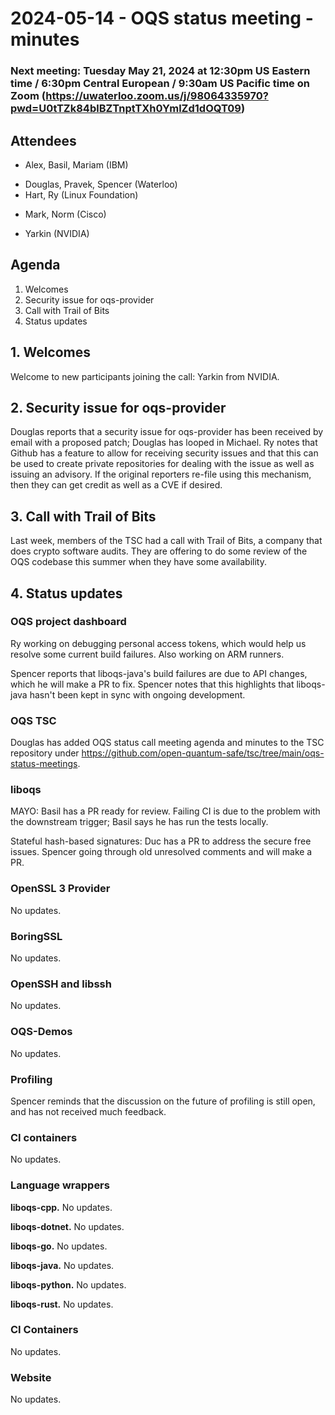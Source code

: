 # 2024-05-14 - OQS status meeting - minutes

<!--### Next meeting: Tuesday May 14, 2024 at 10:00am US Eastern time / 4:00pm Central European / 7:00am US Pacific time on Zoom (https://uwaterloo.zoom.us/j/98064335970?pwd=U0tTZk84blBZTnptTXh0YmlZd1dOQT09)-->

### Next meeting: Tuesday May 21, 2024 at 12:30pm US Eastern time / 6:30pm Central European / 9:30am US Pacific time on Zoom (https://uwaterloo.zoom.us/j/98064335970?pwd=U0tTZk84blBZTnptTXh0YmlZd1dOQT09)

## Attendees

- Alex, Basil, Mariam (IBM)
<!--- Christian (MSR)-->
- Douglas, Pravek, Spencer (Waterloo)
- Hart, Ry (Linux Foundation)
<!--- Jason (SandboxAQ)-->
<!--- JP (Quantum Resistant Ledger)-->
- Mark, Norm (Cisco)
<!--- Michael (independent)-->
<!--- Sara (Synopsys)-->
<!--- Vlad (softwareQ)-->
- Yarkin (NVIDIA)

## Agenda

1. Welcomes
1. Security issue for oqs-provider
1. Call with Trail of Bits
1. Status updates

## 1. Welcomes

Welcome to new participants joining the call: Yarkin from NVIDIA.

## 2. Security issue for oqs-provider

Douglas reports that a security issue for oqs-provider has been received by email with a proposed patch; Douglas has looped in Michael. Ry notes that Github has a feature to allow for receiving security issues and that this can be used to create private repositories for dealing with the issue as well as issuing an advisory. If the original reporters re-file using this mechanism, then they can get credit as well as a CVE if desired.

## 3. Call with Trail of Bits

Last week, members of the TSC had a call with Trail of Bits, a company that does crypto software audits. They are offering to do some review of the OQS codebase this summer when they have some availability.

## 4. Status updates

### OQS project dashboard

Ry working on debugging personal access tokens, which would help us resolve some current build failures. Also working on ARM runners.

Spencer reports that liboqs-java's build failures are due to API changes, which he will make a PR to fix. Spencer notes that this highlights that liboqs-java hasn't been kept in sync with ongoing development.

### OQS TSC

Douglas has added OQS status call meeting agenda and minutes to the TSC repository under https://github.com/open-quantum-safe/tsc/tree/main/oqs-status-meetings.

### liboqs

MAYO: Basil has a PR ready for review. Failing CI is due to the problem with the downstream trigger; Basil says he has run the tests locally.

Stateful hash-based signatures: Duc has a PR to address the secure free issues.  Spencer going through old unresolved comments and will make a PR.

### OpenSSL 3 Provider

No updates.

### BoringSSL

No updates.

### OpenSSH and libssh

No updates.

### OQS-Demos

No updates.

### Profiling

Spencer reminds that the discussion on the future of profiling is still open, and has not received much feedback.

### CI containers

No updates.

### Language wrappers

**liboqs-cpp.**
No updates.

**liboqs-dotnet.** 
No updates.

**liboqs-go.** 
No updates.

**liboqs-java.**
No updates.

**liboqs-python.** 
No updates.

**liboqs-rust.**
No updates.

### CI Containers

No updates.

### Website

No updates.
